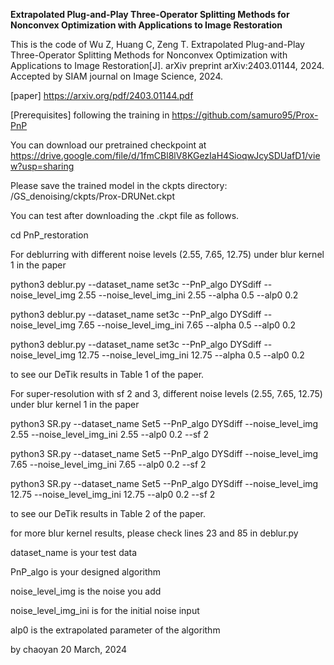**Extrapolated Plug-and-Play Three-Operator Splitting Methods for Nonconvex Optimization with Applications to Image Restoration**

This is the code of Wu Z, Huang C, Zeng T. Extrapolated Plug-and-Play Three-Operator Splitting Methods for Nonconvex Optimization with Applications to Image Restoration[J]. arXiv preprint arXiv:2403.01144, 2024. Accepted by SIAM journal on Image Science, 2024.

[paper] https://arxiv.org/pdf/2403.01144.pdf

[Prerequisites] following the training in https://github.com/samuro95/Prox-PnP



You can download our pretrained checkpoint at https://drive.google.com/file/d/1fmCBl8lV8KGezIaH4SioqwJcySDUafD1/view?usp=sharing

Please save the trained model in the ckpts directory: /GS_denoising/ckpts/Prox-DRUNet.ckpt

You can test after downloading the .ckpt file as follows. 



cd PnP_restoration

For deblurring with different noise levels (2.55, 7.65, 12.75) under blur kernel 1 in the paper

python3 deblur.py --dataset_name set3c --PnP_algo DYSdiff --noise_level_img 2.55  --noise_level_img_ini 2.55 --alpha 0.5 --alp0 0.2 

python3 deblur.py --dataset_name set3c --PnP_algo DYSdiff --noise_level_img 7.65  --noise_level_img_ini 7.65 --alpha 0.5 --alp0 0.2

python3 deblur.py --dataset_name set3c --PnP_algo DYSdiff --noise_level_img 12.75  --noise_level_img_ini 12.75 --alpha 0.5 --alp0 0.2

to see our DeTik results in Table 1 of the paper.


For super-resolution with sf 2 and 3, different noise levels (2.55, 7.65, 12.75) under blur kernel 1 in the paper

python3 SR.py --dataset_name Set5 --PnP_algo DYSdiff --noise_level_img 2.55  --noise_level_img_ini 2.55  --alp0 0.2 --sf 2

python3 SR.py --dataset_name Set5 --PnP_algo DYSdiff --noise_level_img 7.65  --noise_level_img_ini 7.65  --alp0 0.2 --sf 2

python3 SR.py --dataset_name Set5 --PnP_algo DYSdiff --noise_level_img 12.75  --noise_level_img_ini 12.75 --alp0 0.2 --sf 2

to see our DeTik results in Table 2 of the paper.




for more blur kernel results, please check lines 23 and 85 in deblur.py

dataset_name is your test data

PnP_algo is your designed algorithm

noise_level_img is the noise you add

noise_level_img_ini is for the initial noise input

alp0 is the extrapolated parameter of the algorithm



by chaoyan
20 March, 2024
